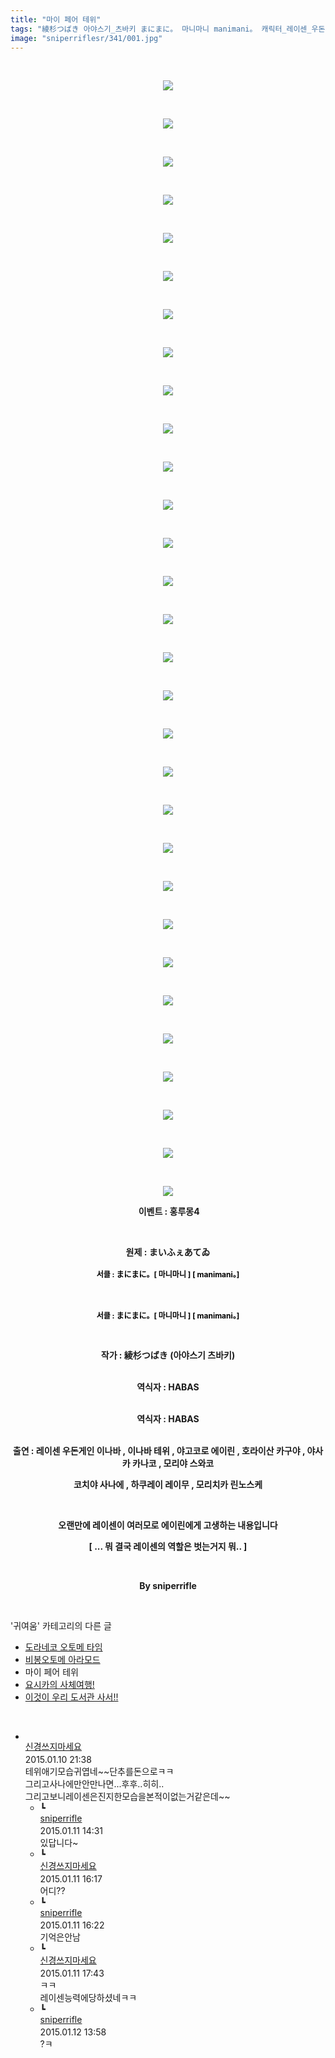 ```yaml
---
title: "마이 페어 테위"
tags: "綾杉つばき 아야스기_츠바키 まにまに。 마니마니 manimani。 캐릭터_레이센_우돈게인_이나바 캐릭터_이나바_테위 캐릭터_야고코로_에이린 캐릭터_호라이산_카구야 캐릭터_야사카_카나코 캐릭터_모리야_스와코 캐릭터_코치야_사나에 캐릭터_하쿠레이_레이무 캐릭터_모리치카_린노스케 이벤트_홍루몽4 귀여움"
image: "sniperriflesr/341/001.jpg"
---
```

<div class="article">
<p style="TEXT-ALIGN: center"> </p>
<p style="TEXT-ALIGN: center"><img src="{{ site.nasurl }}/sniperriflesr/341/001.jpg"/></p>
<p style="TEXT-ALIGN: center"> </p>
<p style="TEXT-ALIGN: center"><img src="{{ site.nasurl }}/sniperriflesr/341/002.jpg"/></p>
<p style="TEXT-ALIGN: center"> </p>
<p style="TEXT-ALIGN: center"><img src="{{ site.nasurl }}/sniperriflesr/341/003.jpg"/></p>
<p style="TEXT-ALIGN: center"> </p>
<p style="TEXT-ALIGN: center"><img src="{{ site.nasurl }}/sniperriflesr/341/004.jpg"/></p>
<p style="TEXT-ALIGN: center"> </p>
<p style="TEXT-ALIGN: center"><img src="{{ site.nasurl }}/sniperriflesr/341/005.jpg"/></p>
<p style="TEXT-ALIGN: center"> </p>
<p style="TEXT-ALIGN: center"><img src="{{ site.nasurl }}/sniperriflesr/341/006.jpg"/></p>
<p style="TEXT-ALIGN: center"> </p>
<p style="TEXT-ALIGN: center"><img src="{{ site.nasurl }}/sniperriflesr/341/007.jpg"/></p>
<p style="TEXT-ALIGN: center"> </p>
<p style="TEXT-ALIGN: center"><img src="{{ site.nasurl }}/sniperriflesr/341/008.jpg"/></p>
<p style="TEXT-ALIGN: center"> </p>
<p style="TEXT-ALIGN: center"><img src="{{ site.nasurl }}/sniperriflesr/341/009.jpg"/></p>
<p style="TEXT-ALIGN: center"> </p>
<p style="TEXT-ALIGN: center"><img src="{{ site.nasurl }}/sniperriflesr/341/010.jpg"/></p>
<p style="TEXT-ALIGN: center"> </p>
<p style="TEXT-ALIGN: center"><img src="{{ site.nasurl }}/sniperriflesr/341/011.jpg"/></p>
<p style="TEXT-ALIGN: center"> </p>
<p style="TEXT-ALIGN: center"><img src="{{ site.nasurl }}/sniperriflesr/341/012.jpg"/></p>
<p style="TEXT-ALIGN: center"> </p>
<p style="TEXT-ALIGN: center"><img src="{{ site.nasurl }}/sniperriflesr/341/013.jpg"/></p>
<p style="TEXT-ALIGN: center"> </p>
<p style="TEXT-ALIGN: center"><img src="{{ site.nasurl }}/sniperriflesr/341/014.jpg"/></p>
<p style="TEXT-ALIGN: center"> </p>
<p style="TEXT-ALIGN: center"><img src="{{ site.nasurl }}/sniperriflesr/341/015.jpg"/></p>
<p style="TEXT-ALIGN: center"> </p>
<p style="TEXT-ALIGN: center"><img src="{{ site.nasurl }}/sniperriflesr/341/016.jpg"/></p>
<p style="TEXT-ALIGN: center"> </p>
<p style="TEXT-ALIGN: center"><img src="{{ site.nasurl }}/sniperriflesr/341/017.jpg"/></p>
<p style="TEXT-ALIGN: center"> </p>
<p style="TEXT-ALIGN: center"><img src="{{ site.nasurl }}/sniperriflesr/341/018.jpg"/></p>
<p style="TEXT-ALIGN: center"> </p>
<p style="TEXT-ALIGN: center"><img src="{{ site.nasurl }}/sniperriflesr/341/019.jpg"/></p>
<p style="TEXT-ALIGN: center"> </p>
<p style="TEXT-ALIGN: center"><img src="{{ site.nasurl }}/sniperriflesr/341/020.jpg"/></p>
<p style="TEXT-ALIGN: center"> </p>
<p style="TEXT-ALIGN: center"><img src="{{ site.nasurl }}/sniperriflesr/341/021.jpg"/></p>
<p style="TEXT-ALIGN: center"> </p>
<p style="TEXT-ALIGN: center"><img src="{{ site.nasurl }}/sniperriflesr/341/022.jpg"/></p>
<p style="TEXT-ALIGN: center"> </p>
<p style="TEXT-ALIGN: center"><img src="{{ site.nasurl }}/sniperriflesr/341/023.jpg"/></p>
<p style="TEXT-ALIGN: center"> </p>
<p style="TEXT-ALIGN: center"><img src="{{ site.nasurl }}/sniperriflesr/341/024.jpg"/></p>
<p style="TEXT-ALIGN: center"> </p>
<p style="TEXT-ALIGN: center"><img src="{{ site.nasurl }}/sniperriflesr/341/025.jpg"/></p>
<p style="TEXT-ALIGN: center"> </p>
<p style="TEXT-ALIGN: center"><img src="{{ site.nasurl }}/sniperriflesr/341/026.jpg"/></p>
<p style="TEXT-ALIGN: center"> </p>
<p style="TEXT-ALIGN: center"><img src="{{ site.nasurl }}/sniperriflesr/341/027.jpg"/></p>
<p style="TEXT-ALIGN: center"> </p>
<p style="TEXT-ALIGN: center"><img src="{{ site.nasurl }}/sniperriflesr/341/028.jpg"/></p>
<p style="TEXT-ALIGN: center"> </p>
<p style="TEXT-ALIGN: center"><img src="{{ site.nasurl }}/sniperriflesr/341/029.jpg"/></p>
<p style="TEXT-ALIGN: center"> </p>
<p style="TEXT-ALIGN: center"><img src="{{ site.nasurl }}/sniperriflesr/341/030.jpg"/></p>
<p style="TEXT-ALIGN: center"><strong></strong></p>
<p style="TEXT-ALIGN: center"><strong> 이벤트 : 홍루몽4</strong></p>
<p style="TEXT-ALIGN: center"><strong></strong> </p>
<p style="TEXT-ALIGN: center"><strong>원제 : まいふぇあてゐ<br/></strong></p>
<p style="TEXT-ALIGN: center">
<p style="TEXT-ALIGN: center; PADDING-BOTTOM: 0px; LINE-HEIGHT: 1.6; MARGIN: 0px; PADDING-LEFT: 0px; PADDING-RIGHT: 0px; PADDING-TOP: 0px"><font color="#000000"><span style="LINE-HEIGHT: 25.6px;  FONT-SIZE: 9pt; "><strong>서클 : まにまに。[ 마니마니 ] [ manimani。]</strong></span></font></p>
<p style="TEXT-ALIGN: center; PADDING-BOTTOM: 0px; LINE-HEIGHT: 1.6; MARGIN: 0px; PADDING-LEFT: 0px; PADDING-RIGHT: 0px; PADDING-TOP: 0px"><font color="#000000"><span style="LINE-HEIGHT: 25.6px;  FONT-SIZE: 9pt; "><font color="#464646"><strong></strong></font> </span></font></p></p>
<p style="TEXT-ALIGN: center; PADDING-BOTTOM: 0px; LINE-HEIGHT: 1.6; MARGIN: 0px; PADDING-LEFT: 0px; PADDING-RIGHT: 0px; PADDING-TOP: 0px"><font color="#000000"><span style="LINE-HEIGHT: 25.6px;  FONT-SIZE: 9pt; "><strong>서클 : まにまに。[ 마니마니 ] [ manimani。]</strong></span></font></p>
<p style="TEXT-ALIGN: center; PADDING-BOTTOM: 0px; LINE-HEIGHT: 1.6; MARGIN: 0px; PADDING-LEFT: 0px; PADDING-RIGHT: 0px; PADDING-TOP: 0px"><font color="#000000"><span style="LINE-HEIGHT: 25.6px;  FONT-SIZE: 9pt; "><font color="#464646"><strong></strong></font> </span></font></p>
<p style="TEXT-ALIGN: center"><strong>작가 : 綾杉つばき (아야스기 츠바키)</strong></p>
<p style="TEXT-ALIGN: center">
<p style="TEXT-ALIGN: center"><br/><strong>역식자 : HABAS</strong></p></p>
<p style="TEXT-ALIGN: center"><br/><strong>역식자 : HABAS</strong></p>
<p style="TEXT-ALIGN: center"><br/><strong>출연 : 레이센 우돈게인 이나바 , 이나바 테위 , 야고코로 에이린 , 호라이산 카구야 , 야사카 카나코 , 모리야 스와코</strong></p>
<p style="TEXT-ALIGN: center"><strong>코치야 사나에 , 하쿠레이 레이무 , 모리치카 린노스케</strong></p>
<p style="TEXT-ALIGN: center"><strong></strong> </p>
<p style="TEXT-ALIGN: center"><strong>오랜만에 레이센이 여러모로 에이린에게 고생하는 내용입니다</strong></p>
<p style="TEXT-ALIGN: center"><strong>[ ... 뭐 결국 레이센의 역할은 벗는거지 뭐.. ]</strong></p>
<p style="TEXT-ALIGN: center"><strong></strong> </p>
<p style="TEXT-ALIGN: center"><strong>By sniperrifle</strong></p>
</div><br/>
<div class="another">
<p>'귀여움' 카테고리의 다른 글</p>
<ul>
<li><a href="/2015-01-14-sniperriflesr_349">도라네코 오토메 타임</a></li>
<li><a href="/2015-01-14-sniperriflesr_348">비봉오토메 아라모드</a></li>
<li>마이 페어 테위</li>
<li><a href="/2015-01-10-sniperriflesr_338">요시카의 사체여행!</a></li>
<li><a href="/2015-01-09-sniperriflesr_337">이것이 우리 도서관 사서!!</a></li>
</ul>
</div><br/>
<div class="comment" id="commentListBlock_341" style="display:block"><ul><li class="firstCmt"><div class="opinionListMenu">
<div class="icon"><img alt="" class="myicon" src="http://i1.daumcdn.net/pimg/blog/p_img/mycon/basic_2.gif"/></div>
<div class="fl">
<a class="bold" href="http://blog.daum.net/ghcjf1001" target="_blank">신경쓰지마세요 </a>
<div style="width: 1px; height: 1px; overflow: hidden; visibility: hidden; border:1px solid red">
<span id="uname719" style="display:none;">신경쓰지마세요</span>
<span id="pwd719" style="display:none;"></span>
<span id="emailblog719" name="http://blog.daum.net/ghcjf1001" style="display:none;"></span>
<span id="open719" style="display:none">Y</span>
</div>
</div>
<div class="sDateTime">2015.01.10 21:38</div>
</div>
<div class="cont" id="Text719">테위애기모습귀엽네~~단추를돈으로ㅋㅋ<br/>
그리고사나에만안만나면...후후..히히..<br/>
그리고보니레이센은진지한모습을본적이없는거같은데~~</div>
<div class="contReArea" id="inWrite719" style="display:none;"></div>
<ul><li class="secondCmt"><div class="opinionListMenuRe" id="parent_719">
<div class="reIcon">┗</div>
<div class="icon"><img alt="" class="myicon" src="http://cfile217.uf.daum.net/M21x21/23254B425446251B1045FF"/></div>
<div class="fl">
<a class="bold" href="http://blog.daum.net/sniperriflesr" target="_blank">sniperrifle </a>
<div style="width: 1px; height: 1px; overflow: hidden; visibility: hidden; border:1px solid red">
<span id="uname720" style="display:none;">sniperrifle</span>
<span id="pwd720" style="display:none;"></span>
<span id="emailblog720" name="http://blog.daum.net/sniperriflesr" style="display:none;"></span>
<span id="open720" style="display:none">Y</span>
</div>
</div>
<div class="sDateTime">2015.01.11 14:31</div>
</div>
<div class="contRe" id="Text720">있답니다~</div>
<div class="contReReArea" id="inWrite720" style="display:none;"></div>
</li><li class="secondCmt"><div class="opinionListMenuRe" id="parent_719">
<div class="reIcon">┗</div>
<div class="icon"><img alt="" class="myicon" src="http://i1.daumcdn.net/pimg/blog/p_img/mycon/basic_2.gif"/></div>
<div class="fl">
<a class="bold" href="http://blog.daum.net/ghcjf1001" target="_blank">신경쓰지마세요 </a>
<div style="width: 1px; height: 1px; overflow: hidden; visibility: hidden; border:1px solid red">
<span id="uname723" style="display:none;">신경쓰지마세요</span>
<span id="pwd723" style="display:none;"></span>
<span id="emailblog723" name="http://blog.daum.net/ghcjf1001" style="display:none;"></span>
<span id="open723" style="display:none">Y</span>
</div>
</div>
<div class="sDateTime">2015.01.11 16:17</div>
</div>
<div class="contRe" id="Text723">어디??</div>
<div class="contReReArea" id="inWrite723" style="display:none;"></div>
</li><li class="secondCmt"><div class="opinionListMenuRe" id="parent_719">
<div class="reIcon">┗</div>
<div class="icon"><img alt="" class="myicon" src="http://cfile217.uf.daum.net/M21x21/23254B425446251B1045FF"/></div>
<div class="fl">
<a class="bold" href="http://blog.daum.net/sniperriflesr" target="_blank">sniperrifle </a>
<div style="width: 1px; height: 1px; overflow: hidden; visibility: hidden; border:1px solid red">
<span id="uname724" style="display:none;">sniperrifle</span>
<span id="pwd724" style="display:none;"></span>
<span id="emailblog724" name="http://blog.daum.net/sniperriflesr" style="display:none;"></span>
<span id="open724" style="display:none">Y</span>
</div>
</div>
<div class="sDateTime">2015.01.11 16:22</div>
</div>
<div class="contRe" id="Text724">기억은안남</div>
<div class="contReReArea" id="inWrite724" style="display:none;"></div>
</li><li class="secondCmt"><div class="opinionListMenuRe" id="parent_719">
<div class="reIcon">┗</div>
<div class="icon"><img alt="" class="myicon" src="http://i1.daumcdn.net/pimg/blog/p_img/mycon/basic_2.gif"/></div>
<div class="fl">
<a class="bold" href="http://blog.daum.net/ghcjf1001" target="_blank">신경쓰지마세요 </a>
<div style="width: 1px; height: 1px; overflow: hidden; visibility: hidden; border:1px solid red">
<span id="uname726" style="display:none;">신경쓰지마세요</span>
<span id="pwd726" style="display:none;"></span>
<span id="emailblog726" name="http://blog.daum.net/ghcjf1001" style="display:none;"></span>
<span id="open726" style="display:none">Y</span>
</div>
</div>
<div class="sDateTime">2015.01.11 17:43</div>
</div>
<div class="contRe" id="Text726">ㅋㅋ<br/>
레이센능력에당하셨네ㅋㅋ</div>
<div class="contReReArea" id="inWrite726" style="display:none;"></div>
</li><li class="secondCmt"><div class="opinionListMenuRe" id="parent_719">
<div class="reIcon">┗</div>
<div class="icon"><img alt="" class="myicon" src="http://cfile217.uf.daum.net/M21x21/23254B425446251B1045FF"/></div>
<div class="fl">
<a class="bold" href="http://blog.daum.net/sniperriflesr" target="_blank">sniperrifle </a>
<div style="width: 1px; height: 1px; overflow: hidden; visibility: hidden; border:1px solid red">
<span id="uname730" style="display:none;">sniperrifle</span>
<span id="pwd730" style="display:none;"></span>
<span id="emailblog730" name="http://blog.daum.net/sniperriflesr" style="display:none;"></span>
<span id="open730" style="display:none">Y</span>
</div>
</div>
<div class="sDateTime">2015.01.12 13:58</div>
</div>
<div class="contRe" id="Text730">?ㅋ</div>
<div class="contReReArea" id="inWrite730" style="display:none;"></div>
</li></ul></li></ul>
</div><br/>

<br/>
<p id="refer"></p>
<br/>
